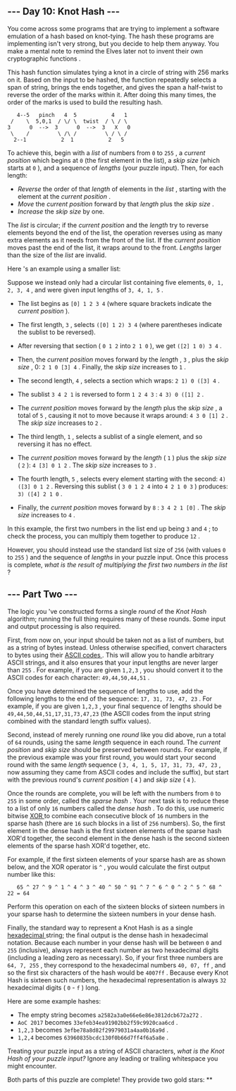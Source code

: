 ##  \--- Day 10: Knot Hash ---

You come across some programs that are trying to implement a software
emulation of a hash based on knot-tying. The hash these programs are
implementing isn't very strong, but you decide to help them anyway. You make a
mental note to remind the Elves later not to  invent their own cryptographic
functions  .

This hash function simulates tying a knot in a circle of string with 256 marks
on it. Based on the input to be hashed, the function repeatedly selects a span
of string, brings the ends together, and gives the span a half-twist to
reverse the order of the marks within it. After doing this many times, the
order of the marks is used to build the resulting hash.

    
    
      
       4--5   pinch   4  5           4   1
     /    \  5,0,1  / \/ \  twist  / \ / \
    3      0  -->  3      0  -->  3   X   0
     \    /         \ /\ /         \ / \ /
      2--1           2  1           2   5
      
     

To achieve this, begin with a _list_ of numbers from ` 0 ` to ` 255 ` , a
_current position_ which begins at ` 0 ` (the first element in the list), a
_skip size_ (which starts at ` 0 ` ), and a sequence of _lengths_ (your puzzle
input). Then, for each length:

  * _Reverse_ the order of that _length_ of elements in the _list_ , starting with the element at the _current position_ . 
  * _Move_ the _current position_ forward by that _length_ plus the _skip size_ . 
  * _Increase_ the _skip size_ by one. 

The _list_ is circular; if the _current position_ and the _length_ try to
reverse elements beyond the end of the list, the operation reverses using as
many extra elements as it needs from the front of the list. If the _current
position_ moves past the end of the list, it wraps around to the front.
_Lengths_ larger than the size of the _list_ are invalid.

Here 's an example using a smaller list:

Suppose we instead only had a circular list containing five elements, ` 0, 1,
2, 3, 4 ` , and were given input lengths of ` 3, 4, 1, 5 ` .

  * The list begins as ` [0] 1 2 3 4 ` (where square brackets indicate the _current position_ ). 
  * The first length, ` 3 ` , selects ` ([0] 1 2) 3 4 ` (where parentheses indicate the sublist to be reversed). 
  * After reversing that section ( ` 0 1 2 ` into ` 2 1 0 ` ), we get ` ([2] 1 0) 3 4 ` . 
  * Then, the _current position_ moves forward by the _length_ , ` 3 ` , plus the _skip size_ , 0: ` 2 1 0 [3] 4 ` . Finally, the _skip size_ increases to ` 1 ` . 

  * The second length, ` 4 ` , selects a section which wraps: ` 2 1) 0 ([3] 4 ` . 
  * The sublist ` 3 4 2 1 ` is reversed to form ` 1 2 4 3 ` : ` 4 3) 0 ([1] 2 ` . 
  * The _current position_ moves forward by the _length_ plus the _skip size_ , a total of ` 5 ` , causing it not to move because it wraps around: ` 4 3 0 [1] 2 ` . The _skip size_ increases to ` 2 ` . 

  * The third length, ` 1 ` , selects a sublist of a single element, and so reversing it has no effect. 
  * The _current position_ moves forward by the _length_ ( ` 1 ` ) plus the _skip size_ ( ` 2 ` ): ` 4 [3] 0 1 2 ` . The _skip size_ increases to ` 3 ` . 

  * The fourth length, ` 5 ` , selects every element starting with the second: ` 4) ([3] 0 1 2 ` . Reversing this sublist ( ` 3 0 1 2 4 ` into ` 4 2 1 0 3 ` ) produces: ` 3) ([4] 2 1 0 ` . 
  * Finally, the _current position_ moves forward by ` 8 ` : ` 3 4 2 1 [0] ` . The _skip size_ increases to ` 4 ` . 

In this example, the first two numbers in the list end up being ` 3 ` and ` 4
` ; to check the process, you can multiply them together to produce ` 12 ` .

However, you should instead use the standard list size of ` 256 ` (with values
` 0 ` to ` 255 ` ) and the sequence of _lengths_ in your puzzle input. Once
this process is complete, _what is the result of multiplying the first two
numbers in the list_ ?

##  \--- Part Two ---

The logic you 've constructed forms a single _round_ of the _Knot Hash_
algorithm; running the full thing requires many of these rounds. Some input
and output processing is also required.

First, from now on, your input should be taken not as a list of numbers, but
as a string of bytes instead. Unless otherwise specified, convert characters
to bytes using their [ ASCII codes
](https://en.wikipedia.org/wiki/ASCII#Printable_characters) . This will allow
you to handle arbitrary ASCII strings, and it also ensures that your input
lengths are never larger than ` 255 ` . For example, if you are given ` 1,2,3
` , you should convert it to the ASCII codes for each character: `
49,44,50,44,51 ` .

Once you have determined the sequence of lengths to use, add the following
lengths to the end of the sequence: ` 17, 31, 73, 47, 23 ` . For example, if
you are given ` 1,2,3 ` , your final sequence of lengths should be `
49,44,50,44,51,17,31,73,47,23 ` (the ASCII codes from the input string
combined with the standard length suffix values).

Second, instead of merely running one _round_ like you did above, run a total
of ` 64 ` rounds, using the same _length_ sequence in each round. The _current
position_ and _skip size_ should be preserved between rounds. For example, if
the previous example was your first round, you would start your second round
with the same _length_ sequence ( ` 3, 4, 1, 5, 17, 31, 73, 47, 23 ` , now
assuming they came from ASCII codes and include the suffix), but start with
the previous round's _current position_ ( ` 4 ` ) and _skip size_ ( ` 4 ` ).

Once the rounds are complete, you will be left with the numbers from ` 0 ` to
` 255 ` in some order, called the _sparse hash_ . Your next task is to reduce
these to a list of only ` 16 ` numbers called the _dense hash_ . To do this,
use numeric bitwise [ XOR
](https://en.wikipedia.org/wiki/Bitwise_operation#XOR) to combine each
consecutive block of ` 16 ` numbers in the sparse hash (there are ` 16 ` such
blocks in a list of ` 256 ` numbers). So, the first element in the dense hash
is the first sixteen elements of the sparse hash XOR'd together, the second
element in the dense hash is the second sixteen elements of the sparse hash
XOR'd together, etc.

For example, if the first sixteen elements of your sparse hash are as shown
below, and the XOR operator is ` ^ ` , you would calculate the first output
number like this:

    
    
      
       65 ^ 27 ^ 9 ^ 1 ^ 4 ^ 3 ^ 40 ^ 50 ^ 91 ^ 7 ^ 6 ^ 0 ^ 2 ^ 5 ^ 68 ^ 22 = 64
      
     

Perform this operation on each of the sixteen blocks of sixteen numbers in
your sparse hash to determine the sixteen numbers in your dense hash.

Finally, the standard way to represent a Knot Hash is as a single [
hexadecimal ](https://en.wikipedia.org/wiki/Hexadecimal) string; the final
output is the dense hash in hexadecimal notation. Because each number in your
dense hash will be between ` 0 ` and ` 255 ` (inclusive), always represent
each number as two hexadecimal digits (including a leading zero as necessary).
So, if your first three numbers are ` 64, 7, 255 ` , they correspond to the
hexadecimal numbers ` 40, 07, ff ` , and so the first six characters of the
hash would be ` 4007ff ` . Because every Knot Hash is sixteen such numbers,
the hexadecimal representation is always ` 32 ` hexadecimal digits ( ` 0 ` \-
` f ` ) long.

Here are some example hashes:

  * The empty string becomes ` a2582a3a0e66e6e86e3812dcb672a272 ` . 
  * ` AoC 2017 ` becomes ` 33efeb34ea91902bb2f59c9920caa6cd ` . 
  * ` 1,2,3 ` becomes ` 3efbe78a8d82f29979031a4aa0b16a9d ` . 
  * ` 1,2,4 ` becomes ` 63960835bcdc130f0b66d7ff4f6a5a8e ` . 

Treating your puzzle input as a string of ASCII characters, _what is the Knot
Hash of your puzzle input?_ Ignore any leading or trailing whitespace you
might encounter.

Both parts of this puzzle are complete! They provide two gold stars: **

